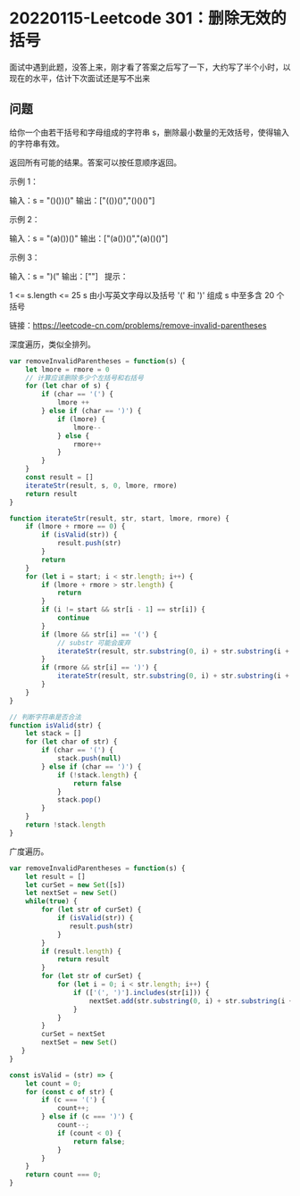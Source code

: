 # 20220115-Leetcode 301：删除无效的括号

面试中遇到此题，没答上来，刚才看了答案之后写了一下，大约写了半个小时，以现在的水平，估计下次面试还是写不出来

## 问题

给你一个由若干括号和字母组成的字符串 s，删除最小数量的无效括号，使得输入的字符串有效。

返回所有可能的结果。答案可以按任意顺序返回。

示例 1：

输入：s = "()())()"
输出：["(())()","()()()"]

示例 2：

输入：s = "(a)())()"
输出：["(a())()","(a)()()"]

示例 3：

输入：s = ")("
输出：[""]
 
提示：

1 <= s.length <= 25
s 由小写英文字母以及括号 '(' 和 ')' 组成
s 中至多含 20 个括号

链接：https://leetcode-cn.com/problems/remove-invalid-parentheses

深度遍历，类似全排列。

```JavaScript
var removeInvalidParentheses = function(s) {
    let lmore = rmore = 0
    // 计算应该删除多少个左括号和右括号
    for (let char of s) {
        if (char == '(') {
            lmore ++
        } else if (char == ')') {
            if (lmore) {
                lmore--
            } else {
                rmore++
            }
        }
    }
    const result = []
    iterateStr(result, s, 0, lmore, rmore)
    return result
}

function iterateStr(result, str, start, lmore, rmore) {
    if (lmore + rmore == 0) {
        if (isValid(str)) {
            result.push(str)
        }
        return
    }
    for (let i = start; i < str.length; i++) {
        if (lmore + rmore > str.length) {
            return
        }
        if (i != start && str[i - 1] == str[i]) {
            continue
        }
        if (lmore && str[i] == '(') {
        	// substr 可能会废弃
            iterateStr(result, str.substring(0, i) + str.substring(i + 1), i, lmore - 1, rmore)
        }
        if (rmore && str[i] == ')') {
            iterateStr(result, str.substring(0, i) + str.substring(i + 1), i, lmore, rmore - 1)
        }
    }
}

// 判断字符串是否合法
function isValid(str) {
    let stack = []
    for (let char of str) {
        if (char == '(') {
            stack.push(null)
        } else if (char == ')') {
            if (!stack.length) {
                return false
            }
            stack.pop()
        }
    }
    return !stack.length
}
```

广度遍历。

```JavaScript
var removeInvalidParentheses = function(s) {
    let result = []
    let curSet = new Set([s])
    let nextSet = new Set()
    while(true) {
        for (let str of curSet) {
            if (isValid(str)) {
               result.push(str)
            }
        }
        if (result.length) {
            return result
        }
        for (let str of curSet) {
            for (let i = 0; i < str.length; i++) {
                if (['(', ')'].includes(str[i])) {
                    nextSet.add(str.substring(0, i) + str.substring(i + 1))
                }
            }
        }
        curSet = nextSet
        nextSet = new Set()
   }
}

const isValid = (str) => {
    let count = 0;
    for (const c of str) {
        if (c === '(') {
            count++;
        } else if (c === ')') {
            count--;
            if (count < 0) {
                return false;
            }
        }
    }
    return count === 0;
}
```
















